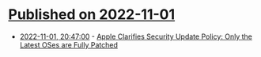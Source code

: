 # [Published on 2022-11-01](index.md)

* [2022-11-01, 20:47:00](https://soylentnews.org/article.pl?sid=22/11/01/0222240&from=rss) - [Apple Clarifies Security Update Policy: Only the Latest OSes are Fully Patched](https://soylentnews.org/article.pl?sid=22/11/01/0222240&from=rss)
